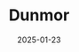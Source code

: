 ---  
layout: startup_page  
title: "Dunmor"  
id: "dunmor.com"  
permalink: "/dunmordunmor.com01232025/"  
website: "https://www.dunmor.com/"  
funding_round: "Minority Equity Investment"  
funding_amount: ""  
investors: "Newfi Lending, Apollo Global Management"  
about: "Dunmor is a national lender specializing in residential real estate investment loans, providing bridge, fix and flip, ground-up construction, and DSCR rental loans. It offers loans across the United States and utilizes AI-powered loan origination platforms for both real estate investors and brokers. The company aims to be a key financing partner for the brokerage community."  
markets: "Fintech, Real Estate"  
hq: "Los Angeles, California, United States"  
founded_year: "2021"  
linkedin: "https://www.linkedin.com/company/dunmorloans"  
twitter: "https://twitter.com/dunmorloans"  
instagram: ""  
facebook: "https://www.facebook.com/DunmorLoans"  
crunchbase: "https://www.crunchbase.com/organization/dunmor"  
pitchbook: "https://pitchbook.com/profiles/company/226025-83"  

date_display: "23-Jan-2025"  
date: "2025-01-23"

# SEO Optimization  
meta_title: "Dunmor - Minority Equity Investment"  
meta_description: "Dunmor, Dunmor is a national lender specializing in residential real estate investment loans, providing bridge, fix and flip, ground-up construction, and DSCR..."  
meta_keywords: "Dunmor, Fintech, Real Estate, Minority Equity Investment funding"  
canonical_url: "https://startup.projectstartups.com/dunmordunmor.com01232025/"  
---